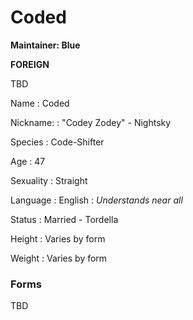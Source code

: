 # Coded

**Maintainer: Blue**

**FOREIGN**

TBD

<tabs>
<tab id="information" title="General Information">

Name
: Coded

Nickname:
: "Codey Zodey" - Nightsky

Species
: Code-Shifter

Age
: 47

Sexuality
: Straight

Language
: English
: _Understands near all_

Status
: Married - Tordella

Height
: Varies by form

Weight
: Varies by form

</tab>
</tabs>

### Forms

TBD

<tabs>
<tab id="placeholder" title="Placeholder">
</tab>
</tabs>